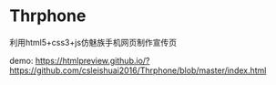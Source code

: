 # Thrphone
利用html5+css3+js仿魅族手机网页制作宣传页

demo:  https://htmlpreview.github.io/?https://github.com/csleishuai2016/Thrphone/blob/master/index.html
